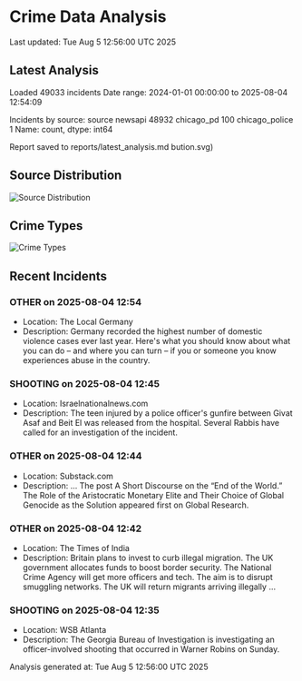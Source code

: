 # Crime Data Analysis
Last updated: Tue Aug  5 12:56:00 UTC 2025

## Latest Analysis

Loaded 49033 incidents
Date range: 2024-01-01 00:00:00 to 2025-08-04 12:54:09

Incidents by source:
source
newsapi           48932
chicago_pd          100
chicago_police        1
Name: count, dtype: int64

Report saved to reports/latest_analysis.md
bution.svg)

## Source Distribution
![Source Distribution](images/source_distribution.svg)

## Crime Types
![Crime Types](images/crime_types.svg)

## Recent Incidents

### OTHER on 2025-08-04 12:54
- Location: The Local Germany
- Description: Germany recorded the highest number of domestic violence cases ever last year. Here's what you should know about what you can do – and where you can turn – if you or someone you know experiences abuse in the country.


### SHOOTING on 2025-08-04 12:45
- Location: Israelnationalnews.com
- Description: The teen injured by a police officer's gunfire between Givat Asaf and Beit El was released from the hospital. Several Rabbis have called for an investigation of the incident.


### OTHER on 2025-08-04 12:44
- Location: Substack.com
- Description: …
The post A Short Discourse on the “End of the World.” The Role of the Aristocratic Monetary Elite and Their Choice of Global Genocide as the Solution appeared first on Global Research.


### OTHER on 2025-08-04 12:42
- Location: The Times of India
- Description: Britain plans to invest to curb illegal migration. The UK government allocates funds to boost border security. The National Crime Agency will get more officers and tech. The aim is to disrupt smuggling networks. The UK will return migrants arriving illegally …


### SHOOTING on 2025-08-04 12:35
- Location: WSB Atlanta
- Description: The Georgia Bureau of Investigation is investigating an officer-involved shooting that occurred in Warner Robins on Sunday.

Analysis generated at: Tue Aug  5 12:56:00 UTC 2025
